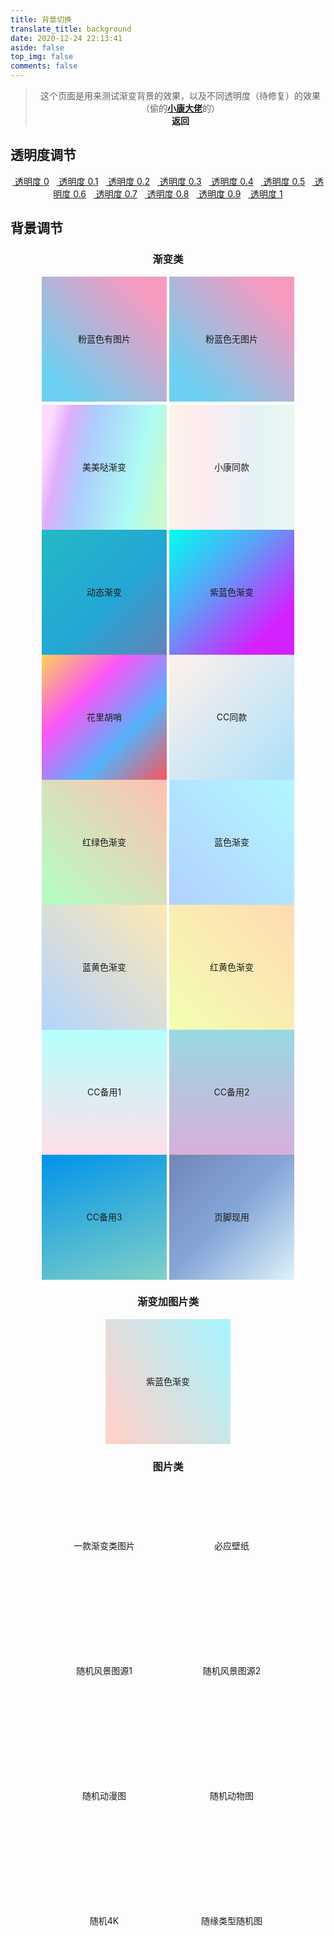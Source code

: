```yaml
---
title: 背景切换
translate_title: background
date: 2020-12-24 22:13:41
aside: false
top_img: false
comments: false
---
```


<style>
#aside_content .card-widget,#recent-posts>.recent-post-item,.layout_page>div:first-child:not(.recent-posts),.layout_post>#page,.layout_post>#post,.read-mode .layout_post>#post {
    background: var(--light_bg_color)
}

[data-theme=dark] #nav,[data-theme=dark] .layout_page>div:first-child:not(.recent-posts),[data-theme=dark] .layout_post>#post {
    background-color: var(--dark_bg_color)
}
</style>

<script>
// 获取标签
// 全局背景div
var web_bg = document.getElementById("web_bg");
// 公共父级
var content_inner = document.getElementById("content-inner");
// 获取Cookies
// 透明度
var opacity = Cookies.get("opacity");
// 背景
var bg = Cookies.get("bg");
// 动画
var animation = Cookies.get("animation");
// 背景类型
var type = Cookies.get("type");
// 声明遍历 用于记录当前color
// 设置背景
if (bg) {
  web_bg.style.background = bg;
  web_bg.setAttribute("data-type", type);
  if (animation) {
    web_bg.style.animation = animation;
  }
}
function setColor(opacity) {
  // style="--light_bg_color: rgb(255, 255, 255,.3);--dark_bg_color: rgba(18,18,18,.2);"
  var light_bg_color = "--light_bg_color: rgb(255, 255, 255," + opacity + ");";
  var dark_bg_color = "--dark_bg_color: rgba(18,18,18," + opacity + ");";
  content_inner.setAttribute("style", light_bg_color + dark_bg_color);
}
setColor(opacity);
</script>

<style>@keyframes gradientBG{0%{background-position: 0% 50%;}50%{background-position: 100% 50%;}100% {background-position: 0% 50%;}}#rightside{display:none;}</style>

> <center>这个页面是用来测试渐变背景的效果，以及不同透明度（待修复）的效果（偷的<a href="https://www.antmoe.com/posts/a811d614/index.html#%E8%83%8C%E6%99%AF%E8%AE%BE%E7%BD%AE%E9%A1%B5"><b>小康大佬</b></a>的）<br><a onClick="javascript :history.back(-1);"> <b>返回</b></a></center>

## 透明度调节

<center style="margin-bottom:20px" id="opt">
<a style="margin-bottom:10px" href="#" class="far fa-hand-point-down fa-fw" data-opacity="0" data-pjax-state="">&nbsp;透明度&nbsp;0</a> &nbsp;
<a style="margin-bottom:10px" href="#" class="far fa-hand-point-down fa-fw" data-opacity="0.1" data-pjax-state="">&nbsp;透明度&nbsp;0.1</a> &nbsp;
<a style="margin-bottom:10px" href="#" class="far fa-hand-point-down fa-fw" data-opacity="0.2" data-pjax-state="">&nbsp;透明度&nbsp;0.2</a> &nbsp;
<a style="margin-bottom:10px" href="#" class="far fa-hand-point-down fa-fw" data-opacity="0.3" data-pjax-state="">&nbsp;透明度&nbsp;0.3</a> &nbsp;
<a style="margin-bottom:10px" href="#" class="far fa-hand-point-down fa-fw" data-opacity="0.4" data-pjax-state="">&nbsp;透明度&nbsp;0.4</a> &nbsp;
<a style="margin-bottom:10px" href="#" class="far fa-hand-point-down fa-fw" data-opacity="0.5" data-pjax-state="">&nbsp;透明度&nbsp;0.5</a> &nbsp;
<a style="margin-bottom:10px" href="#" class="far fa-hand-point-down fa-fw" data-opacity="0.6" data-pjax-state="">&nbsp;透明度&nbsp;0.6</a> &nbsp;
<a style="margin-bottom:10px" href="#" class="far fa-hand-point-down fa-fw" data-opacity="0.7" data-pjax-state="">&nbsp;透明度&nbsp;0.7</a> &nbsp;
<a style="margin-bottom:10px" href="#" class="far fa-hand-point-down fa-fw" data-opacity="0.8" data-pjax-state="">&nbsp;透明度&nbsp;0.8</a> &nbsp;
<a style="margin-bottom:10px" href="#" class="far fa-hand-point-down fa-fw" data-opacity="0.9" data-pjax-state="">&nbsp;透明度&nbsp;0.9</a> &nbsp;
<a style="margin-bottom:10px" href="#" class="far fa-hand-point-down fa-fw" data-opacity="1" data-pjax-state="">&nbsp;透明度&nbsp;1</a></center>

## 背景调节

<div id='demo_style' style='text-align:center;margin:0 auto;'>

### 渐变类

<div data-type="photo" class='bg_test' style="display:inline-block;width: 200px;height:200px;background: url(&quot;https://ae01.alicdn.com/kf/H5662031fbf344418aa2c8bf74c68826eV.png&quot;),linear-gradient(45deg, #6dd0f2 15%, #f59abe 85%);text-align: center;line-height: 200px;margin-bottom:5px;cursor: pointer;">粉蓝色有图片</div>

<div data-type="color" class='bg_test' style="display:inline-block;width: 200px;height:200px;background: linear-gradient(45deg, #6dd0f2 15%, #f59abe 85%);text-align: center;line-height: 200px;cursor: pointer;">粉蓝色无图片</div>

<div data-type="color" class='bg_test' style="display:inline-block;width: 200px;height:200px;background: linear-gradient(102.7deg,#fddaff 8.2%,#dfadfc 19.6%,#adcdfc 36.8%,#adfcf4 73.2%,#caf8d0 90.9%);text-align: center;line-height: 200px;cursor: pointer;">美美哒渐变</div>

<div data-type="color" class='bg_test' style="display:inline-block;width: 200px;height:200px; background: linear-gradient(90deg,rgba(247,149,51,.1) 0,rgba(243,112,85,.1) 15%,rgba(239,78,123,.1) 30%,rgba(161,102,171,.1) 44%,rgba(80,115,184,.1) 58%,rgba(16,152,173,.1) 72%,rgba(7,179,155,.1) 86%,rgba(109,186,130,.1) 100%);text-align: center;line-height: 200px;cursor: pointer;">小康同款</div>

<div data-type="color" class='bg_test' style="display:inline-block;width: 200px;height:200px; background: linear-gradient(-45deg, #ee7752, #e73c7e, #23a6d5, #23d5ab);    background-size: 400% 400%;animation: gradientBG 8s ease infinite;text-align: center;line-height: 200px;cursor: pointer;">动态渐变</div>

<div data-type="color" class='bg_test' style="display:inline-block;width: 200px;height:200px; background: linear-gradient(to right bottom, rgb(0, 255, 240), rgb(92, 159, 247) 40%, rgb(211, 34, 255) 80%);text-align: center;line-height: 200px;cursor: pointer;">紫蓝色渐变</div>

<div data-type="color" class="bg_test" style="display:inline-block;width:200px;height:200px;background:linear-gradient(to bottom right,#fbd255,#fb55f9,#55b3fb,#fb555c);text-align:center;line-height:200px;cursor:pointer">花里胡哨</div>


<div data-type="color" class='bg_test' style="display:inline-block;width: 200px;height:200px; background: linear-gradient(135deg,#fff1eb,#ace0f9);text-align: center;line-height: 200px;cursor: pointer;">CC同款</div>

<div data-type="color" class="bg_test" style="display:inline-block;width:200px;height:200px;background:linear-gradient(to left bottom,#ffc0b2 0,#b2ffc3 100%);text-align:center;line-height:200px;cursor:pointer">红绿色渐变</div>

<div data-type="color" class="bg_test" style="display:inline-block;width:200px;height:200px;background:linear-gradient(to left bottom,#b2f7ff 0,#b2d1ff 100%);text-align:center;line-height:200px;cursor:pointer">蓝色渐变</div>

<div data-type="color" class="bg_test" style="display:inline-block;width:200px;height:200px;background:linear-gradient(to left bottom,#ffe8b2 0,#b2d4ff 100%);text-align:center;line-height:200px;cursor:pointer">蓝黄色渐变</div>

<div data-type="color" class="bg_test" style="display:inline-block;width:200px;height:200px;background:linear-gradient(to left bottom,#ffdbb2 0,#f2ffb2 100%);text-align:center;line-height:200px;cursor:pointer">红黄色渐变</div>

<div data-type="color" class='bg_test' style="display:inline-block;width: 200px;height:200px; background: linear-gradient(0deg, #FFDEE9 0%, #B5FFFC 100%);text-align: center;line-height: 200px;cursor: pointer;">CC备用1</div>

<div data-type="color" class='bg_test' style="display:inline-block;width: 200px;height:200px; background: linear-gradient(0deg, #D9AFD9 0%, #97D9E1 100%);text-align: center;line-height: 200px;cursor: pointer;">CC备用2</div>

<div data-type="color" class='bg_test' style="display:inline-block;width: 200px;height:200px; background: linear-gradient(160deg, #0093E9 0%, #80D0C7 100%);text-align: center;line-height: 200px;cursor: pointer;">CC备用3</div>

<div data-type="color" class='bg_test' style="display:inline-block;width: 200px;height:200px; background: linear-gradient(-225deg, #7085B6 0%, #87A7D9 50%, #DEF3F8 100%);text-align: center;line-height: 200px;cursor: pointer;">页脚现用</div>

### 渐变加图片类

<div data-type="photo" class='bg_test' style="display:inline-block;width: 200px;height:200px; background: linear-gradient(60deg, rgba(255, 165, 150, 0.5) 5%, rgba(0, 228, 255, 0.35)), url(https://ae01.alicdn.com/kf/H18a4b998752a4ae68b8e85d432a5aef0l.png),url(https://ae01.alicdn.com/kf/H21b5f6b8496141a1979a33666e1074d9x.jpg)0% 0% / cover;text-align: center;line-height: 200px;cursor: pointer; background-size: cover;">紫蓝色渐变</div>

### 图片类

<div data-type="photo" class="bg_test" style="display:inline-block;width:200px;height:200px;background:url(https://ae01.alicdn.com/kf/H97c9c76cdd0642fabcb6f57671022a3bQ.png);text-align:center;line-height:200px;cursor:pointer;background-size:cover">一款渐变类图片</div>

<div data-type="photo" class='bg_test' style="display:inline-block;width: 200px;height:200px; background: url(https://area.sinaapp.com/bingImg/);text-align: center;line-height: 200px;cursor: pointer; background-size: cover;">必应壁纸</div>

<div data-type="photo" class='bg_test' style="display:inline-block;width: 200px;height:200px; background: url(https://api.zylearning.top/api/wallpaper?lx=fj);text-align: center;line-height: 200px;cursor: pointer; background-size: cover;">随机风景图源1</div>

<div data-type="photo" class='bg_test' style="display:inline-block;width: 200px;height:200px; background: url(https://api.ixiaowai.cn/gqapi/gqapi.php);text-align: center;line-height: 200px;cursor: pointer; background-size: cover;">随机风景图源2</div>

<div data-type="photo" class='bg_test' style="display:inline-block;width: 200px;height:200px; background: url(https://api.zylearning.top/api/wallpaper?lx=dm);text-align: center;line-height: 200px;cursor: pointer; background-size: cover;">随机动漫图</div>

<div data-type="photo" class='bg_test' style="display:inline-block;width: 200px;height:200px; background: url(https://api.zylearning.top/api/wallpaper?lx=dw);text-align: center;line-height: 200px;cursor: pointer; background-size: cover;">随机动物图</div>

<div data-type="photo" class='bg_test' style="display:inline-block;width: 200px;height:200px; background: url(https://api.zylearning.top/api/wallpaper?lx=4k);text-align: center;line-height: 200px;cursor: pointer; background-size: cover;">随机4K</div>

<div data-type="photo" class='bg_test' style="display:inline-block;width: 200px;height:200px; background: url(https://api.zylearning.top/api/wallpaper);text-align: center;line-height: 200px;cursor: pointer; background-size: cover;">随缘类型随机图</div>

<script>var article_container=document.getElementById("demo_style"),opt=document.getElementById("opt");article_container.addEventListener("click",function(e){var t=e.target;"DIV"===t.nodeName&&"bg_test"===t.className&&(web_bg.style.background=t.style.background,web_bg.style.animation=t.style.animation),Cookies.set("bg",t.style.background,{expires:1}),Cookies.set("animation",t.style.animation,{expires:1}),Cookies.set("type",t.getAttribute("data-type"),{expires:1})}),opt.addEventListener("click",function(e){var t=e.target;if("A"===t.nodeName){var a=t.getAttribute("data-opacity");if(a){Cookies.set("opacity",a,{expires:1});var n="--light_bg_color: rgb(255, 255, 255,"+a+");",i="--dark_bg_color: rgba(18,18,18,"+a+");";document.getElementById("content-inner").setAttribute("style",n+i)}}e.preventDefault()});</script>